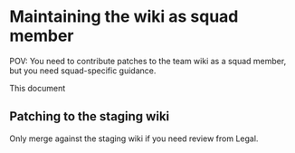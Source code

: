 # Maintaining the wiki as squad member

POV: You need to contribute patches to the team wiki as a squad member, but you need squad-specific guidance.

This document

## Patching to the staging wiki

Only merge against the staging wiki if you need review from Legal.
